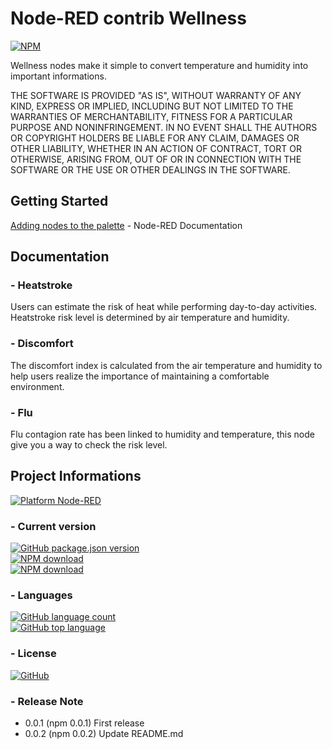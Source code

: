 Node-RED contrib Wellness
===========================

[![NPM](https://nodei.co/npm/node-red-contrib-wellness.png)](https://nodei.co/npm/node-red-contrib-wellness/)

Wellness nodes make it simple to convert temperature and humidity into important informations.

THE SOFTWARE IS PROVIDED "AS IS", WITHOUT WARRANTY OF ANY KIND, EXPRESS OR IMPLIED, INCLUDING BUT 
NOT LIMITED TO THE WARRANTIES OF MERCHANTABILITY, FITNESS FOR A PARTICULAR PURPOSE AND NONINFRINGEMENT. 
IN NO EVENT SHALL THE AUTHORS OR COPYRIGHT HOLDERS BE LIABLE FOR ANY CLAIM, DAMAGES OR OTHER LIABILITY, 
WHETHER IN AN ACTION OF CONTRACT, TORT OR OTHERWISE, ARISING FROM, OUT OF OR IN CONNECTION WITH THE 
SOFTWARE OR THE USE OR OTHER DEALINGS IN THE SOFTWARE.

Getting Started
---------------
[Adding nodes to the palette](https://nodered.org/docs/user-guide/runtime/adding-nodes) - Node-RED Documentation

Documentation
-------------
### - Heatstroke
Users can estimate the risk of heat while performing day-to-day activities.
Heatstroke risk level is determined by air temperature and humidity.

### - Discomfort
The discomfort index is calculated from the air temperature and humidity to help users realize the importance of maintaining a comfortable environment.

### - Flu
Flu contagion rate has been linked to humidity and temperature, this node give you a way to check the risk level.

Project Informations
--------------------
[![Platform Node-RED](https://img.shields.io/badge/Platform-Node--RED-red)](https://nodered.org/)

### - Current version
[![GitHub package.json version](https://img.shields.io/github/package-json/v/ekristoffe/node-red-contrib-wellness)](https://www.npmjs.com/package/node-red-contrib-wellness)  
[![NPM download](https://img.shields.io/npm/dm/node-red-contrib-wellness.svg)](http://www.npm-stats.com/~packages/node-red-contrib-wellness)  
[![NPM download](https://img.shields.io/npm/dw/node-red-contrib-wellness.svg)](http://www.npm-stats.com/~packages/node-red-contrib-wellness)

### - Languages
[![GitHub language count](https://img.shields.io/github/languages/count/ekristoffe/node-red-contrib-wellness)](README.md)  
[![GitHub top language](https://img.shields.io/github/languages/top/ekristoffe/node-red-contrib-wellness)](README.md)

### - License
[![GitHub](https://img.shields.io/github/license/ekristoffe/node-red-contrib-wellness)](https://github.com/ekristoffe/node-red-contrib-wellness/blob/master/LICENSE) 

### - Release Note
*  0.0.1 (npm 0.0.1) First release  
*  0.0.2 (npm 0.0.2) Update README.md
